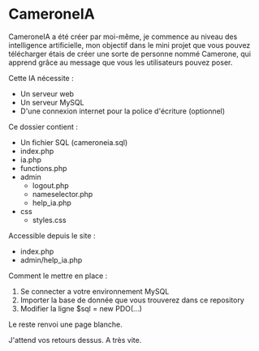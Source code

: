 # CameroneIA
CameroneIA a été créer par moi-même, je commence au niveau des intelligence artificielle, mon objectif dans le mini projet que vous pouvez télécharger étais de créer 
une sorte de personne nommé Camerone, qui apprend grâce au message que vous les utilisateurs pouvez poser. 

Cette IA nécessite : 
  - Un serveur web
  - Un serveur MySQL
  - D'une connexion internet pour la police d'écriture (optionnel) 

Ce dossier contient : 
  - Un fichier SQL (cameroneia.sql)
  - index.php 
  - ia.php
  - functions.php
  - admin
    - logout.php
    - nameselector.php
    - help_ia.php
  - css
    - styles.css

Accessible depuis le site : 
  - index.php
  - admin/help_ia.php

Comment le mettre en place :
  1. Se connecter a votre environnement MySQL
  2. Importer la base de donnée que vous trouverez dans ce repository
  3. Modifier la ligne $sql = new PDO(...)
  

Le reste renvoi une page blanche.

J'attend vos retours dessus.
A très vite.
